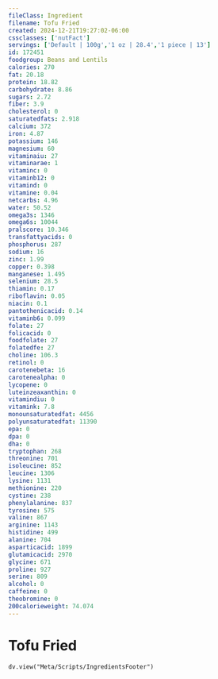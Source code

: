 ```yaml
---
fileClass: Ingredient
filename: Tofu Fried
created: 2024-12-21T19:27:02-06:00
cssclasses: ['nutFact']
servings: ['Default | 100g','1 oz | 28.4','1 piece | 13']
id: 172451
foodgroup: Beans and Lentils
calories: 270
fat: 20.18
protein: 18.82
carbohydrate: 8.86
sugars: 2.72
fiber: 3.9
cholesterol: 0
saturatedfats: 2.918
calcium: 372
iron: 4.87
potassium: 146
magnesium: 60
vitaminaiu: 27
vitaminarae: 1
vitaminc: 0
vitaminb12: 0
vitamind: 0
vitamine: 0.04
netcarbs: 4.96
water: 50.52
omega3s: 1346
omega6s: 10044
pralscore: 10.346
transfattyacids: 0
phosphorus: 287
sodium: 16
zinc: 1.99
copper: 0.398
manganese: 1.495
selenium: 28.5
thiamin: 0.17
riboflavin: 0.05
niacin: 0.1
pantothenicacid: 0.14
vitaminb6: 0.099
folate: 27
folicacid: 0
foodfolate: 27
folatedfe: 27
choline: 106.3
retinol: 0
carotenebeta: 16
carotenealpha: 0
lycopene: 0
luteinzeaxanthin: 0
vitamindiu: 0
vitamink: 7.8
monounsaturatedfat: 4456
polyunsaturatedfat: 11390
epa: 0
dpa: 0
dha: 0
tryptophan: 268
threonine: 701
isoleucine: 852
leucine: 1306
lysine: 1131
methionine: 220
cystine: 238
phenylalanine: 837
tyrosine: 575
valine: 867
arginine: 1143
histidine: 499
alanine: 704
asparticacid: 1899
glutamicacid: 2970
glycine: 671
proline: 927
serine: 809
alcohol: 0
caffeine: 0
theobromine: 0
200calorieweight: 74.074
---
```


# Tofu Fried

```dataviewjs
dv.view("Meta/Scripts/IngredientsFooter")
```